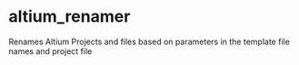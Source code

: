 # altium_renamer
Renames Altium Projects and files based on parameters in the template file names and project file
